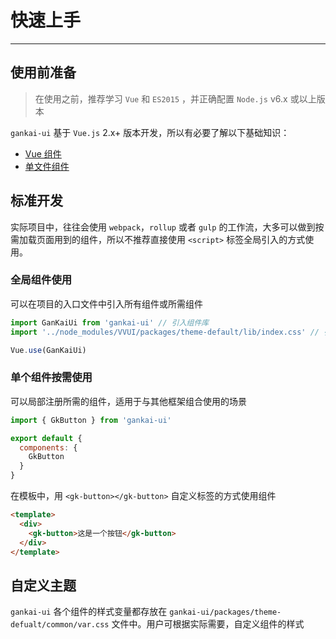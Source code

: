
# 快速上手

----

## 使用前准备

> 在使用之前，推荐学习 `Vue` 和 `ES2015` ，并正确配置 `Node.js` v6.x 或以上版本

`gankai-ui` 基于 `Vue.js` 2.x+ 版本开发，所以有必要了解以下基础知识：
- [Vue 组件](https://cn.vuejs.org/v2/guide/components.html)
- [单文件组件](https://cn.vuejs.org/v2/guide/single-file-components.html)

## 标准开发

实际项目中，往往会使用 `webpack`，`rollup` 或者 `gulp` 的工作流，大多可以做到按需加载页面用到的组件，所以不推荐直接使用 `<script>` 标签全局引入的方式使用。

### 全局组件使用

可以在项目的入口文件中引入所有组件或所需组件

```js
import GanKaiUi from 'gankai-ui' // 引入组件库
import '../node_modules/VVUI/packages/theme-default/lib/index.css' // 引入样式库

Vue.use(GanKaiUi)
```

### 单个组件按需使用

可以局部注册所需的组件，适用于与其他框架组合使用的场景

```js
import { GkButton } from 'gankai-ui'

export default {
  components: {
    GkButton
  }
}
```

在模板中，用 `<gk-button></gk-button>` 自定义标签的方式使用组件

```html
<template>
  <div>
    <gk-button>这是一个按钮</gk-button>
  </div>
</template>
```

## 自定义主题

`gankai-ui` 各个组件的样式变量都存放在 `gankai-ui/packages/theme-defualt/common/var.css` 文件中。用户可根据实际需要，自定义组件的样式
